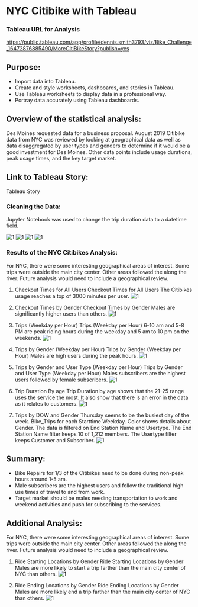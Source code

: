 # NYC Citibike with Tableau
### Tableau URL for Analysis
https://public.tableau.com/app/profile/dennis.smith3793/viz/Bike_Challenge_16472876885490/MoreCitiBikeStory?publish=yes
## Purpose:
- Import data into Tableau.
- Create and style worksheets, dashboards, and stories in Tableau.
- Use Tableau worksheets to display data in a professional way.
- Portray data accurately using Tableau dashboards.
## Overview of the statistical analysis:
Des Moines requested data for a business proposal. August 2019 Citibike data from NYC was reviewed by looking at geographical data as well as data disaggregated by user types and genders to determine if it would be a good investment for Des Moines. Other data points include usage durations, peak usage times, and the key target market.

## Link to Tableau Story:
Tableau Story

### Cleaning the Data:
Jupyter Notebook was used to change the trip duration data to a datetime field. 

![1](Images/pic.png)
![1](images/pic0.png)
![1](images\pic1.png)
![1](images\pic2.png)

### Results of the NYC Citibikes Analysis:
For NYC, there were some interesting geographical areas of interest. Some trips were outside the main city center. Other areas followed the along the river. Future analysis would need to include a geographical review.

1. Checkout Times for All Users
Checkout Times for All Users The Citibikes usage reaches a top of 3000 minutes per user.
![1](images\pic3.png)

2. Checkout Times by Gender
Checkout Times by Gender Males are significantly higher users than others. 
![1](images\pic4.png)

3. Trips (Weekday per Hour)
Trips (Weekday per Hour) 6-10 am and 5-8 PM are peak riding hours during the weekday and 5 am to 10 pm on the weekends. 
![1](images\pic5.png)

4. Trips by Gender (Weekday per Hour)
Trips by Gender (Weekday per Hour) Males are high users during the peak hours. 
![1](images\pic6.png)

5. Trips by Gender and User Type (Weekday per Hour)
Trips by Gender and User Type (Weekday per Hour) Males subscribers are the highest users followed by female subscribers. 
![1](images\pic7.png)

6. Trip Duration By age
Trip Duration by age shows that the 21-25 range uses the service the most. It also show that there is an error in the data as it relates to customers.
![1](images\pic10.png)

7. Trips by DOW and Gender
Thursday seems to be the busiest day of the week. Bike_Trips for each Starttime Weekday.  Color shows details about Gender. The data is filtered on End Station Name and Usertype. The End Station Name filter keeps 10 of 1,212 members. The Usertype filter keeps Customer and Subscriber.
![1](images\pic11.png)

## Summary:
- Bike Repairs for 1/3 of the Citibikes need to be done during non-peak hours around 1-5 am.
- Male subscribers are the highest users and follow the traditional high use times of travel to and from work.
- Target market should be males needing transportation to work and weekend activities and push for subscribing to the services.
## Additional Analysis:
For NYC, there were some interesting geographical areas of interest. Some trips were outside the main city center. Other areas followed the along the river. Future analysis would need to include a geographical review.

1. Ride Starting Locations by Gender
Ride Starting Locations by Gender Males are more likely to start a trip farther than the main city center of NYC than others. 
![1](images\pic8.png)

2. Ride Ending Locations by Gender
Ride Ending Locations by Gender Males are more likely end a trip farther than the main city center of NYC than others. 
![1](images\pic9.png)